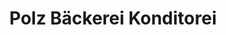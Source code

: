 ---
title: "Polz Bäckerei Konditorei"
url: /hebertshausen/polz-baeckerei-konditorei/
shop: Bäckerei
---